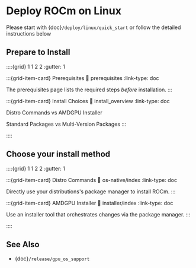 # Deploy ROCm on Linux

Please start with {doc}`/deploy/linux/quick_start` or follow the detailed
instructions below

## Prepare to Install

::::{grid} 1 1 2 2
:gutter: 1

:::{grid-item-card} Prerequisites
:link: prerequisites
:link-type: doc

The prerequisites page lists the required steps *before* installation.
:::

:::{grid-item-card} Install Choices
:link: install_overview
:link-type: doc

Distro Commands vs AMDGPU Installer

Standard Packages vs Multi-Version Packages
:::


::::

## Choose your install method
::::{grid} 1 1 2 2
:gutter: 1



:::{grid-item-card} Distro Commands
:link: os-native/index
:link-type: doc

Directly use your distributions's package manager to install ROCm.
:::

:::{grid-item-card} AMDGPU Installer
:link: installer/index
:link-type: doc

Use an installer tool that orchestrates changes via the package
manager. 
:::

::::


## See Also

- {doc}`/release/gpu_os_support`
